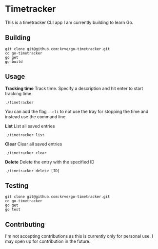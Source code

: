 # Timetracker
This is a timetracker CLI app I am currently building to learn Go.

## Building
```
git clone git@github.com:krve/go-timetracker.git
cd go-timetracker
go get
go build
```

## Usage

**Tracking time**
Track time. Specify a description and hit enter to start tracking time.
```
./timetracker
```
You can add the flag `--cli` to not use the tray for stopping the time and instead use the command line.

**List**
List all saved entries
```
./timetracker list
```

**Clear**
Clear all saved entries
```
./timetracker clear
```

**Delete**
Delete the entry with the specified ID
```
./timetracker delete [ID]
```

## Testing
```
git clone git@github.com:krve/go-timetracker.git
cd go-timetracker
go get
go test
```

## Contributing
I'm not accepting contributions as this is currently only for personal use. I may open up for contribution in the future.